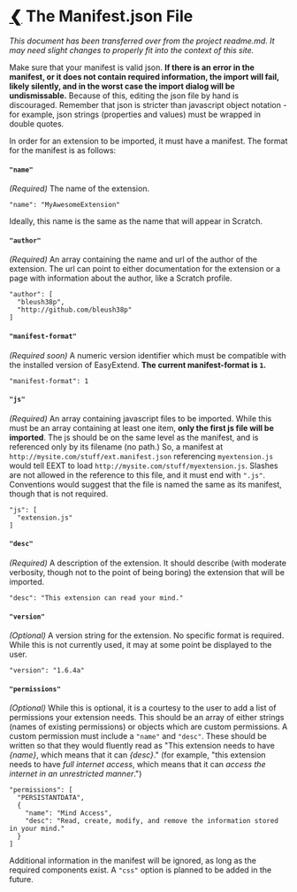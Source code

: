 [❮](#dev) The Manifest.json File
================================
*This document has been transferred over from the project readme.md. It may need slight changes to properly fit into the context of this site.*

Make sure that your manifest is valid json. **If there is an error in the manifest, or it does not contain required information, the import will fail, likely silently, and in the worst case the import dialog will be undismissable.** Because of this, editing the json file by hand is discouraged. Remember that json is stricter than javascript object notation - for example, json strings (properties and values) must be wrapped in double quotes.

In order for an extension to be imported, it must have a manifest. The format for the manifest is as follows:

#### `"name"`
*(Required)* The name of the extension.

    "name": "MyAwesomeExtension"

Ideally, this name is the same as the name that will appear in Scratch.

#### `"author"`
*(Required)* An array containing the name and url of the author of the extension. The url can point to either documentation for the extension or a page with information about the author, like a Scratch profile.

    "author": [
      "bleush38p",
      "http://github.com/bleush38p"
    ]

#### `"manifest-format"`
*(Required soon)* A numeric version identifier which must be compatible with the installed version of EasyExtend. **The current manifest-format is `1`.**

    "manifest-format": 1

#### `"js"`
*(Required)* An array containing javascript files to be imported. While this must be an array containing at least one item, **only the first js file will be imported**. The js should be on the same level as the manifest, and is referenced only by its filename (no path.) So, a manifest at `http://mysite.com/stuff/ext.manifest.json` referencing `myextension.js` would tell EEXT to load `http://mysite.com/stuff/myextension.js`. Slashes are not allowed in the reference to this file, and it must end with `".js"`. Conventions would suggest that the file is named the same as its manifest, though that is not required.

    "js": [
      "extension.js"
    ]

#### `"desc"`
*(Required)* A description of the extension. It should describe (with moderate verbosity, though not to the point of being boring) the extension that will be imported.

    "desc": "This extension can read your mind."

#### `"version"`
*(Optional)* A version string for the extension. No specific format is required. While this is not currently used, it may at some point be displayed to the user.

    "version": "1.6.4a"

#### `"permissions"`
*(Optional)* While this is optional, it is a courtesy to the user to add a list of permissions your extension needs. This should be an array of either strings (names of existing permissions) or objects which are custom permissions.
A custom permission must include a `"name"` and `"desc"`. These should be written so that they would fluently read as "This extension needs to have *{name}*, which means that it can *{desc}*." (for example, "this extension needs to have *full internet access*, which means that it can *access the internet in an unrestricted manner*.")

    "permissions": [
      "PERSISTANTDATA",
      {
        "name": "Mind Access",
        "desc": "Read, create, modify, and remove the information stored in your mind."
      }
    ]

Additional information in the manifest will be ignored, as long as the required components exist. A `"css"` option is planned to be added in the future.
